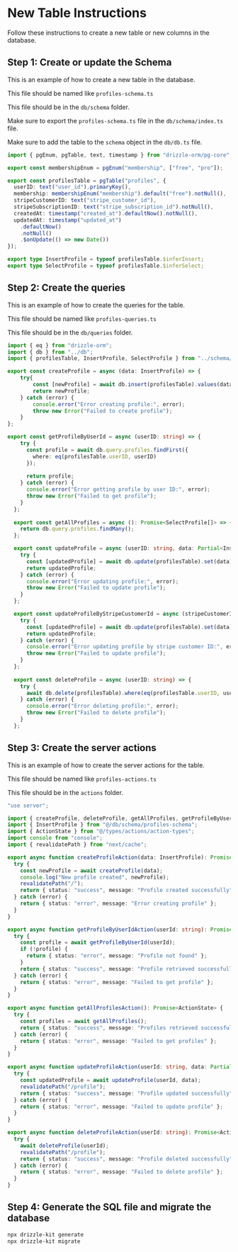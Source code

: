 # New Table Instructions

Follow these instructions to create a new table or new columns in the database.

## Step 1: Create or update the Schema

This is an example of how to create a new table in the database.

This file should be named like `profiles-schema.ts`

This file should be in the `db/schema` folder.

Make sure to export the `profiles-schema.ts` file in the `db/schema/index.ts` file.

Make sure to add the table to the `schema` object in the `db/db.ts` file.

```typescript
import { pgEnum, pgTable, text, timestamp } from "drizzle-orm/pg-core";

export const membershipEnum = pgEnum("membership", ["free", "pro"]);

export const profilesTable = pgTable("profiles", {
  userID: text("user_id").primaryKey(),
  membership: membershipEnum("membership").default("free").notNull(),
  stripeCustomerID: text("stripe_customer_id"),
  stripeSubscriptionID: text("stripe_subscription_id").notNull(),
  createdAt: timestamp("created_at").defaultNow().notNull(),
  updatedAt: timestamp("updated_at")
    .defaultNow()
    .notNull()
    .$onUpdate(() => new Date())
});

export type InsertProfile = typeof profilesTable.$inferInsert;
export type SelectProfile = typeof profilesTable.$inferSelect;
```

## Step 2: Create the queries

This is an example of how to create the queries for the table.

This file should be named like `profiles-queries.ts`

This file should be in the `db/queries` folder.

```typescript
import { eq } from "drizzle-orm";
import { db } from "../db";
import { profilesTable, InsertProfile, SelectProfile } from "../schema/profiles-schema";

export const createProfile = async (data: InsertProfile) => {
    try{
        const [newProfile] = await db.insert(profilesTable).values(data).returning();
        return newProfile;
    } catch (error) {
        console.error("Error creating profile:", error);
        throw new Error("Failed to create profile");
    }
};

export const getProfileByUserId = async (userID: string) => {
    try {
      const profile = await db.query.profiles.findFirst({
        where: eq(profilesTable.userID, userID)
      });
  
      return profile;
    } catch (error) {
      console.error("Error getting profile by user ID:", error);
      throw new Error("Failed to get profile");
    }
  };
  
  export const getAllProfiles = async (): Promise<SelectProfile[]> => {
    return db.query.profiles.findMany();
  };

  export const updateProfile = async (userID: string, data: Partial<InsertProfile>) => {
    try {
      const [updatedProfile] = await db.update(profilesTable).set(data).where(eq(profilesTable.userID, userID)).returning();
      return updatedProfile;
    } catch (error) {
      console.error("Error updating profile:", error);
      throw new Error("Failed to update profile");
    }
  };

  export const updateProfileByStripeCustomerId = async (stripeCustomerID: string, data: Partial<InsertProfile>) => {
    try {
      const [updatedProfile] = await db.update(profilesTable).set(data).where(eq(profilesTable.stripeCustomerID, stripeCustomerID)).returning();
      return updatedProfile;
    } catch (error) {
      console.error("Error updating profile by stripe customer ID:", error);
      throw new Error("Failed to update profile");
    }
  };
  
  export const deleteProfile = async (userID: string) => {
    try {
      await db.delete(profilesTable).where(eq(profilesTable.userID, userID));
    } catch (error) {
      console.error("Error deleting profile:", error);
      throw new Error("Failed to delete profile");
    }
  };
```

## Step 3: Create the server actions

This is an example of how to create the server actions for the table.

This file should be named like `profiles-actions.ts`

This file should be in the `actions` folder.

```typescript
"use server";

import { createProfile, deleteProfile, getAllProfiles, getProfileByUserId, updateProfile } from "@/db/queries/profiles-queries";
import { InsertProfile } from "@/db/schema/profiles-schema";
import { ActionState } from "@/types/actions/action-types";
import console from "console";
import { revalidatePath } from "next/cache";

export async function createProfileAction(data: InsertProfile): Promise<ActionState> {
  try {
    const newProfile = await createProfile(data);
    console.log("New profile created", newProfile);
    revalidatePath("/");
    return { status: "success", message: "Profile created successfully", data: newProfile };
  } catch (error) {
    return { status: "error", message: "Error creating profile" };
  }
}

export async function getProfileByUserIdAction(userId: string): Promise<ActionState> {
  try {
    const profile = await getProfileByUserId(userId);
    if (!profile) {
      return { status: "error", message: "Profile not found" };
    }
    return { status: "success", message: "Profile retrieved successfully", data: profile };
  } catch (error) {
    return { status: "error", message: "Failed to get profile" };
  }
}

export async function getAllProfilesAction(): Promise<ActionState> {
  try {
    const profiles = await getAllProfiles();
    return { status: "success", message: "Profiles retrieved successfully", data: profiles };
  } catch (error) {
    return { status: "error", message: "Failed to get profiles" };
  }
}

export async function updateProfileAction(userId: string, data: Partial<InsertProfile>): Promise<ActionState> {
  try {
    const updatedProfile = await updateProfile(userId, data);
    revalidatePath("/profile");
    return { status: "success", message: "Profile updated successfully", data: updatedProfile };
  } catch (error) {
    return { status: "error", message: "Failed to update profile" };
  }
}

export async function deleteProfileAction(userId: string): Promise<ActionState> {
  try {
    await deleteProfile(userId);
    revalidatePath("/profile");
    return { status: "success", message: "Profile deleted successfully" };
  } catch (error) {
    return { status: "error", message: "Failed to delete profile" };
  }
}
```

## Step 4: Generate the SQL file and migrate the database

```bash
npx drizzle-kit generate
npx drizzle-kit migrate
```




